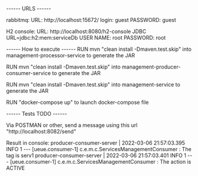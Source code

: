 ------ URLS ------

rabbitmq:
URL: http://localhost:15672/
login: guest
PASSWORD: guest

H2 console:
URL: http://localhost:8080/h2-console
JDBC URL=jdbc:h2:mem:serviceDb
USER NAME: root
PASSWORD: root

------ How to execute ------
RUN mvn "clean install -Dmaven.test.skip" into management-processor-service to generate the JAR

RUN mvn "clean install -Dmaven.test.skip" into management-producer-consumer-service to generate the JAR

RUN mvn "clean install -Dmaven.test.skip" into management-service to generate the JAR

RUN "docker-compose up" to launch docker-compose file

------ Tests TODO ------


Via POSTMAN or other, send a message using this url "http://localhost:8082/send"

Result in console:
producer-consumer-server   | 2022-03-06 21:57:03.395  INFO 1 --- [ueue.consumer-1] c.e.m.c.ServicesManagementConsumer       : The tag is serv1
producer-consumer-server   | 2022-03-06 21:57:03.401  INFO 1 --- [ueue.consumer-1] c.e.m.c.ServicesManagementConsumer       : The action is ACTIVE
